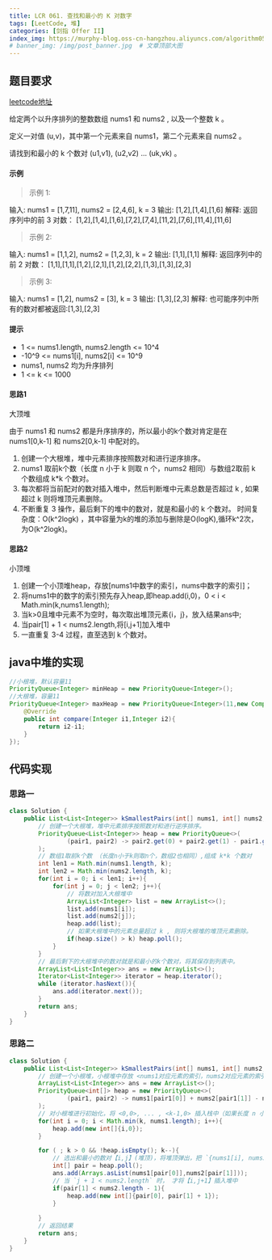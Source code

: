 ```yaml
---
title: LCR 061. 查找和最小的 K 对数字
tags: [LeetCode, 堆]
categories: [剑指 Offer II]
index_img: https://murphy-blog.oss-cn-hangzhou.aliyuncs.com/algorithm059.png   # 封面图
# banner_img: /img/post_banner.jpg  # 文章顶部大图
---
```


## 题目要求

[leetcode地址](https://leetcode.cn/problems/qn8gGX/description/?envType=study-plan-v2&envId=coding-interviews-special)

给定两个以升序排列的整数数组 nums1 和 nums2 , 以及一个整数 k 。

定义一对值 (u,v)，其中第一个元素来自 nums1，第二个元素来自 nums2 。

请找到和最小的 k 个数对 (u1,v1),  (u2,v2)  ...  (uk,vk) 。

#### 示例
> 示例 1:

输入: nums1 = [1,7,11], nums2 = [2,4,6], k = 3
输出: [1,2],[1,4],[1,6]
解释: 返回序列中的前 3 对数：
    [1,2],[1,4],[1,6],[7,2],[7,4],[11,2],[7,6],[11,4],[11,6]
> 示例 2:

输入: nums1 = [1,1,2], nums2 = [1,2,3], k = 2
输出: [1,1],[1,1]
解释: 返回序列中的前 2 对数：
     [1,1],[1,1],[1,2],[2,1],[1,2],[2,2],[1,3],[1,3],[2,3]
> 示例 3:

输入: nums1 = [1,2], nums2 = [3], k = 3 
输出: [1,3],[2,3]
解释: 也可能序列中所有的数对都被返回:[1,3],[2,3]

#### 提示

- 1 <= nums1.length, nums2.length <= 10^4
- -10^9 <= nums1[i], nums2[i] <= 10^9
- nums1, nums2 均为升序排列
- 1 <= k <= 1000


#### 思路1

大顶堆

由于 nums1 和 nums2 都是升序排序的，所以最小的k个数对肯定是在 nums1[0,k-1] 和 nums2[0,k-1] 中配对的。

1. 创建一个大根堆，堆中元素排序按照数对和进行逆序排序。
2. nums1 取前k个数（长度 n 小于 k 则取 n 个，nums2 相同）与数组2取前 k 个数组成 k*k 个数对。
3. 每次都将当前配对的数对插入堆中，然后判断堆中元素总数是否超过 k , 如果超过 k 则将堆顶元素删除。
4. 不断重复 3 操作，最后剩下的堆中的数对，就是和最小的 k 个数对。
时间复杂度：O(k^2logk) ，其中容量为k的堆的添加与删除是O(logK),循环k^2次，为O(k^2logk)。

#### 思路2

小顶堆

1. 创建一个小顶堆heap，存放[nums1中数字的索引，nums中数字的索引]；
2. 将nums1中的数字的索引预先存入heap,即heap.add(i,0)，0 < i < Math.min(k,nums1.length);
3. 当k>0且堆中元素不为空时，每次取出堆顶元素{i，j}，放入结果ans中;
4. 当pair[1] + 1 < nums2.length,将[i,j+1]加入堆中
5. 一直重复 3-4 过程，直至选到 k 个数对。

## java中堆的实现

```java
//小根堆，默认容量11
PriorityQueue<Integer> minHeap = new PriorityQueue<Integer>();
//大根堆，容量11
PriorityQueue<Integer> maxHeap = new PriorityQueue<Integer>(11,new Comparator<Integer>(){
    @Override
    public int compare(Integer i1,Integer i2){
        return i2-i1;
    }
});
```

## 代码实现

### 思路一

```java
class Solution {
    public List<List<Integer>> kSmallestPairs(int[] nums1, int[] nums2, int k){
        // 创建一个大根堆，堆中元素排序按照数对和进行逆序排序。
        PriorityQueue<List<Integer>> heap = new PriorityQueue<>(
                (pair1, pair2) -> pair2.get(0) + pair2.get(1) - pair1.get(0) - pair1.get(1)
        );
        // 数组1取前k个数 （长度n小于k则取n个，数组2也相同）,组成 k*k 个数对
        int len1 = Math.min(nums1.length, k);
        int len2 = Math.min(nums2.length, k);
        for(int i = 0; i < len1; i++){
            for(int j = 0; j < len2; j++){
                // 将数对加入大根堆中
                ArrayList<Integer> list = new ArrayList<>();
                list.add(nums1[i]);
                list.add(nums2[j]);
                heap.add(list);
                // 如果大根堆中的元素总量超过 k , 则将大根堆的堆顶元素删除。
                if(heap.size() > k) heap.poll();
            }
        }
        // 最后剩下的大根堆中的数对就是和最小的k个数对，将其保存到列表中。
        ArrayList<List<Integer>> ans = new ArrayList<>();
        Iterator<List<Integer>> iterator = heap.iterator();
        while (iterator.hasNext()){
            ans.add(iterator.next());
        }
        return ans;
    }
}
```

### 思路二

```java
class Solution {
    public List<List<Integer>> kSmallestPairs(int[] nums1, int[] nums2, int k) {
        // 创建一个小根堆，小根堆中存放 <nums1对应元素的索引，nums2对应元素的索引>
        ArrayList<List<Integer>> ans = new ArrayList<>();
        PriorityQueue<int[]> heap = new PriorityQueue<>(
                (pair1, pair2) -> nums1[pair1[0]] + nums2[pair1[1]] - nums1[pair2[0]] - nums2[pair2[1]]
        );
        // 对小根堆进行初始化，将 <0,0>, ... , <k-1,0> 插入栈中（如果长度 n 小于 k 则取 n 个）。
        for(int i = 0; i < Math.min(k, nums1.length); i++){
            heap.add(new int[]{i,0});
        }

        for ( ; k > 0 && !heap.isEmpty(); k--){
            // 选出和最小的数对【i,j】(堆顶)，将堆顶弹出，把 `{nums1[i], nums2[j]}` 保存到列表中。
            int[] pair = heap.poll();
            ans.add(Arrays.asList(nums1[pair[0]],nums2[pair[1]]));
            // 当 `j + 1 < nums2.length` 时， 才将【i,j+1】插入堆中
            if(pair[1] < nums2.length - 1){
                heap.add(new int[]{pair[0], pair[1] + 1});
            }
            
        }
        // 返回结果
        return ans;
    }
}
```